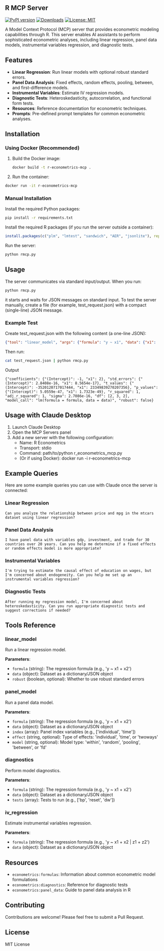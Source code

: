## R MCP Server

[![PyPI version](https://img.shields.io/pypi/v/rmcp.svg)](https://pypi.org/project/rmcp/)
[![Downloads](https://pepy.tech/badge/rmcp)](https://pepy.tech/project/rmcp)
[![License: MIT](https://img.shields.io/badge/License-MIT-yellow.svg)](https://opensource.org/licenses/MIT)


A Model Context Protocol (MCP) server that provides econometric modeling capabilities through R. This server enables AI assistants to perform sophisticated econometric analyses, including linear regression, panel data models, instrumental variables regression, and diagnostic tests.

## Features

- **Linear Regression**: Run linear models with optional robust standard errors.
- **Panel Data Analysis**: Fixed effects, random effects, pooling, between, and first-difference models.
- **Instrumental Variables**: Estimate IV regression models.
- **Diagnostic Tests**: Heteroskedasticity, autocorrelation, and functional form tests.
- **Resources**: Reference documentation for econometric techniques.
- **Prompts**: Pre-defined prompt templates for common econometric analyses.

## Installation

### Using Docker (Recommended)

1. Build the Docker image:
   ```bash
   docker build -t r-econometrics-mcp .
   ```

2. Run the container:

```bash
docker run -it r-econometrics-mcp
```

### Manual Installation

Install the required Python packages:

```bash
pip install -r requirements.txt
```

Install the required R packages (if you run the server outside a container):

```R
install.packages(c("plm", "lmtest", "sandwich", "AER", "jsonlite"), repos="https://cloud.r-project.org/")
```

Run the server:

```bash
python rmcp.py
```

## Usage

The server communicates via standard input/output. When you run:

```bash
python rmcp.py
```

it starts and waits for JSON messages on standard input. To test the server manually, create a file (for example, test_request.json) with a compact (single-line) JSON message.

### Example Test
Create test_request.json with the following content (a one-line JSON):

```json
{"tool": "linear_model", "args": {"formula": "y ~ x1", "data": {"x1": [1,2,3,4,5], "y": [1,3,5,7,9]}, "robust": false}}
```

Then run:

```bash
cat test_request.json | python rmcp.py
```

Output

```
{"coefficients": {"(Intercept)": -1, "x1": 2}, "std_errors": {"(Intercept)": 2.8408e-16, "x1": 8.5654e-17}, "t_values": {"(Intercept)": -3520120717017444, "x1": 23349839270207356}, "p_values": {"(Intercept)": 5.0559e-47, "x1": 1.7323e-49}, "r_squared": 1, "adj_r_squared": 1, "sigma": 2.7086e-16, "df": [2, 3, 2], "model_call": "lm(formula = formula, data = data)", "robust": false}
```
## Usage with Claude Desktop

1. Launch Claude Desktop
2. Open the MCP Servers panel
3. Add a new server with the following configuration:
   - Name: R Econometrics
   - Transport: stdio
   - Command: path/to/python r_econometrics_mcp.py
   - (Or if using Docker): docker run -i r-econometrics-mcp

## Example Queries

Here are some example queries you can use with Claude once the server is connected:

### Linear Regression

```
Can you analyze the relationship between price and mpg in the mtcars dataset using linear regression?
```

### Panel Data Analysis

```
I have panel data with variables gdp, investment, and trade for 30 countries over 20 years. Can you help me determine if a fixed effects or random effects model is more appropriate?
```

### Instrumental Variables

```
I'm trying to estimate the causal effect of education on wages, but I'm concerned about endogeneity. Can you help me set up an instrumental variables regression?
```

### Diagnostic Tests

```
After running my regression model, I'm concerned about heteroskedasticity. Can you run appropriate diagnostic tests and suggest corrections if needed?
```

## Tools Reference

### linear_model

Run a linear regression model.

**Parameters**:
- `formula` (string): The regression formula (e.g., 'y ~ x1 + x2')
- `data` (object): Dataset as a dictionary/JSON object
- `robust` (boolean, optional): Whether to use robust standard errors

### panel_model

Run a panel data model.

**Parameters**:
- `formula` (string): The regression formula (e.g., 'y ~ x1 + x2')
- `data` (object): Dataset as a dictionary/JSON object
- `index` (array): Panel index variables (e.g., ['individual', 'time'])
- `effect` (string, optional): Type of effects: 'individual', 'time', or 'twoways'
- `model` (string, optional): Model type: 'within', 'random', 'pooling', 'between', or 'fd'

### diagnostics

Perform model diagnostics.

**Parameters**:
- `formula` (string): The regression formula (e.g., 'y ~ x1 + x2')
- `data` (object): Dataset as a dictionary/JSON object
- `tests` (array): Tests to run (e.g., ['bp', 'reset', 'dw'])

### iv_regression

Estimate instrumental variables regression.

**Parameters**:
- `formula` (string): The regression formula (e.g., 'y ~ x1 + x2 | z1 + z2')
- `data` (object): Dataset as a dictionary/JSON object

## Resources

- `econometrics:formulas`: Information about common econometric model formulations
- `econometrics:diagnostics`: Reference for diagnostic tests
- `econometrics:panel_data`: Guide to panel data analysis in R

## Contributing

Contributions are welcome! Please feel free to submit a Pull Request.

## License

MIT License

